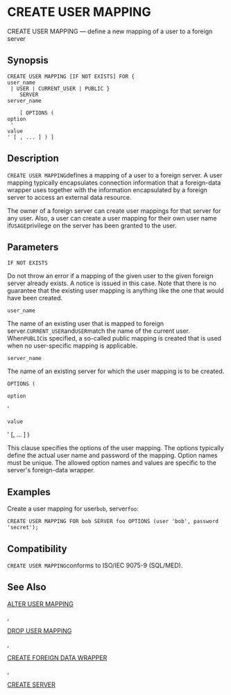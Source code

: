 # CREATE USER MAPPING

CREATE USER MAPPING — define a new mapping of a user to a foreign server

## Synopsis

```
CREATE USER MAPPING [IF NOT EXISTS] FOR { 
user_name
 | USER | CURRENT_USER | PUBLIC }
    SERVER 
server_name

    [ OPTIONS ( 
option
 '
value
' [ , ... ] ) ]
```

## Description

`CREATE USER MAPPING`defines a mapping of a user to a foreign server. A user mapping typically encapsulates connection information that a foreign-data wrapper uses together with the information encapsulated by a foreign server to access an external data resource.

The owner of a foreign server can create user mappings for that server for any user. Also, a user can create a user mapping for their own user name if`USAGE`privilege on the server has been granted to the user.

## Parameters

`IF NOT EXISTS`

Do not throw an error if a mapping of the given user to the given foreign server already exists. A notice is issued in this case. Note that there is no guarantee that the existing user mapping is anything like the one that would have been created.

`user_name`

The name of an existing user that is mapped to foreign server.`CURRENT_USER`and`USER`match the name of the current user. When`PUBLIC`is specified, a so-called public mapping is created that is used when no user-specific mapping is applicable.

`server_name`

The name of an existing server for which the user mapping is to be created.

`OPTIONS (`

`option`

'

`value`

' \[, ... ] )

This clause specifies the options of the user mapping. The options typically define the actual user name and password of the mapping. Option names must be unique. The allowed option names and values are specific to the server's foreign-data wrapper.

## Examples

Create a user mapping for user`bob`, server`foo`:

```
CREATE USER MAPPING FOR bob SERVER foo OPTIONS (user 'bob', password 'secret');
```

## Compatibility

`CREATE USER MAPPING`conforms to ISO/IEC 9075-9 (SQL/MED).

## See Also

[ALTER USER MAPPING](https://www.postgresql.org/docs/10/static/sql-alterusermapping.html)

,

[DROP USER MAPPING](https://www.postgresql.org/docs/10/static/sql-dropusermapping.html)

,

[CREATE FOREIGN DATA WRAPPER](https://www.postgresql.org/docs/10/static/sql-createforeigndatawrapper.html)

,

[CREATE SERVER](https://www.postgresql.org/docs/10/static/sql-createserver.html)
